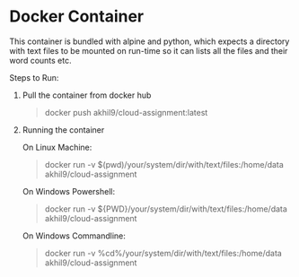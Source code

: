 # Docker Container

This container is bundled with alpine and python, which expects a directory with text files to be mounted on run-time so it can lists all the files and their word counts etc.

Steps to Run:

1. Pull the container from docker hub

   > docker push akhil9/cloud-assignment:latest

2. Running the container

   On Linux Machine:

   > docker run -v $(pwd)/your/system/dir/with/text/files:/home/data akhil9/cloud-assignment

   On Windows Powershell:

   > docker run -v ${PWD}/your/system/dir/with/text/files:/home/data akhil9/cloud-assignment

   On Windows Commandline:

   > docker run -v %cd%/your/system/dir/with/text/files:/home/data akhil9/cloud-assignment
